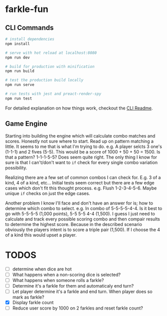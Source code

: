 # farkle-fun

## CLI Commands

``` bash
# install dependencies
npm install

# serve with hot reload at localhost:8080
npm run dev

# build for production with minification
npm run build

# test the production build locally
npm run serve

# run tests with jest and preact-render-spy 
npm run test
```

For detailed explanation on how things work, checkout the [CLI Readme](https://github.com/developit/preact-cli/blob/master/README.md).


## Game Engine

Starting into building the engine which will calculate combo matches and scores. Honestly not sure where to start. Read up on pattern matching a little. It seems to me that is what I'm trying to do. e.g. A player selcts 3 one's (1-1-1) and 2 fives (5-5). This would be a score of 1000 + 50 + 50 = 1500. Is that a pattern? 1-1-1-5-5? Does seem quite right. The only thing I know for sure is that I can't/don't want to `if` check for every single combo variation possibility.

Realizing there are a few set of common combos I can check for. E.g. 3 of a kind, 4 of a kind, etc... Initial tests seem correct but there are a few edge cases which don't fit this thought process. e.g. Flush 1-2-3-4-5-6. Maybe unique `if` checks on just the edge cases. 

Another problem I know I'll face and don't have an answer for is; how to determine which combo to select. e.g. In combo of 5-5-5-5-4-4. Is it best to go with 5-5-5-5 (1,000 points), 5-5 5-5 4-4 (1,500). I guess I just need to calculate and track every possible scoring combo and then compair results to determine the highest score. Because in the described scenario obviously the players intent is to score a triple pair (1,500). If I choose the 4 of a kind this would upset a player.


# TODOS

- [ ] determine when dice are hot
- [ ] What happens when a non-scoring dice is selected?
- [ ] What happens when someone rolls a farkle?
 - [ ] Determine it's a farkle for them and automaticaly end turn?
 - [ ] Let player determine it's a farkle and end turn. When player does so mark as farkle?
- [x] Display farkle count
 - [ ] Reduce user score by 1000 on 2 farkles and reset farkle count?
